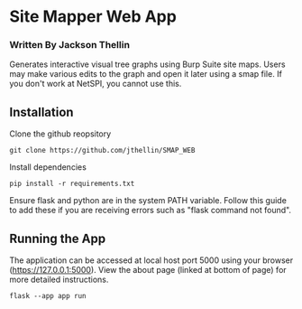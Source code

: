 # Site Mapper Web App
### Written By Jackson Thellin
Generates interactive visual tree graphs using Burp Suite site maps. Users may make various edits to the graph and open it later using a smap file. If you don't work at NetSPI, you cannot use this.

## Installation
Clone the github reopsitory
```
git clone https://github.com/jthellin/SMAP_WEB
```
Install dependencies
```
pip install -r requirements.txt
```
Ensure flask and python are in the system PATH variable. Follow this guide to add these if you are receiving errors such as "flask command not found".
## Running the App
The application can be accessed at local host port 5000 using your browser (https://127.0.0.1:5000). View the about page (linked at bottom of page) for more detailed instructions.
```
flask --app app run
```
